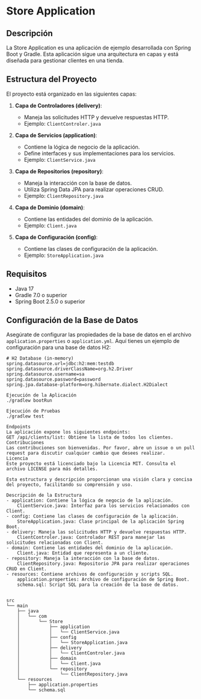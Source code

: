 # Store Application

## Descripción

La Store Application es una aplicación de ejemplo desarrollada con Spring Boot y Gradle. Esta aplicación sigue una arquitectura en capas y está diseñada para gestionar clientes en una tienda.

## Estructura del Proyecto

El proyecto está organizado en las siguientes capas:

1. **Capa de Controladores (delivery)**:
   - Maneja las solicitudes HTTP y devuelve respuestas HTTP.
   - Ejemplo: `ClientControler.java`

2. **Capa de Servicios (application)**:
   - Contiene la lógica de negocio de la aplicación.
   - Define interfaces y sus implementaciones para los servicios.
   - Ejemplo: `ClientService.java`

3. **Capa de Repositorios (repository)**:
   - Maneja la interacción con la base de datos.
   - Utiliza Spring Data JPA para realizar operaciones CRUD.
   - Ejemplo: `ClientRepository.java`

4. **Capa de Dominio (domain)**:
   - Contiene las entidades del dominio de la aplicación.
   - Ejemplo: `Client.java`

5. **Capa de Configuración (config)**:
   - Contiene las clases de configuración de la aplicación.
   - Ejemplo: `StoreApplication.java`

## Requisitos

- Java 17
- Gradle 7.0 o superior
- Spring Boot 2.5.0 o superior

## Configuración de la Base de Datos

Asegúrate de configurar las propiedades de la base de datos en el archivo `application.properties` o `application.yml`. Aquí tienes un ejemplo de configuración para una base de datos H2:

```properties
# H2 Database (in-memory)
spring.datasource.url=jdbc:h2:mem:testdb
spring.datasource.driverClassName=org.h2.Driver
spring.datasource.username=sa
spring.datasource.password=password
spring.jpa.database-platform=org.hibernate.dialect.H2Dialect

Ejecución de la Aplicación
./gradlew bootRun

Ejecución de Pruebas
./gradlew test

Endpoints
La aplicación expone los siguientes endpoints:  
GET /api/clients/list: Obtiene la lista de todos los clientes.
Contribuciones
Las contribuciones son bienvenidas. Por favor, abre un issue o un pull request para discutir cualquier cambio que desees realizar.  
Licencia
Este proyecto está licenciado bajo la Licencia MIT. Consulta el archivo LICENSE para más detalles.

Esta estructura y descripción proporcionan una visión clara y concisa del proyecto, facilitando su comprensión y uso.

Descripción de la Estructura
- application: Contiene la lógica de negocio de la aplicación.  
    ClientService.java: Interfaz para los servicios relacionados con Client.
- config: Contiene las clases de configuración de la aplicación.  
    StoreApplication.java: Clase principal de la aplicación Spring Boot.
- delivery: Maneja las solicitudes HTTP y devuelve respuestas HTTP.  
    ClientControler.java: Controlador REST para manejar las solicitudes relacionadas con Client.
- domain: Contiene las entidades del dominio de la aplicación.  
    Client.java: Entidad que representa a un cliente.
- repository: Maneja la interacción con la base de datos.  
    ClientRepository.java: Repositorio JPA para realizar operaciones CRUD en Client.
- resources: Contiene archivos de configuración y scripts SQL.
    application.properties: Archivo de configuración de Spring Boot.
    schema.sql: Script SQL para la creación de la base de datos.


src
└── main
    ├── java
    │   └── com
    │       └── Store
    │           ├── application
    │           │   └── ClientService.java
    │           ├── config
    │           │   └── StoreApplication.java
    │           ├── delivery
    │           │   └── ClientControler.java
    │           ├── domain
    │           │   └── Client.java
    │           └── repository
    │               └── ClientRepository.java
    └── resources
        ├── application.properties
        └── schema.sql
